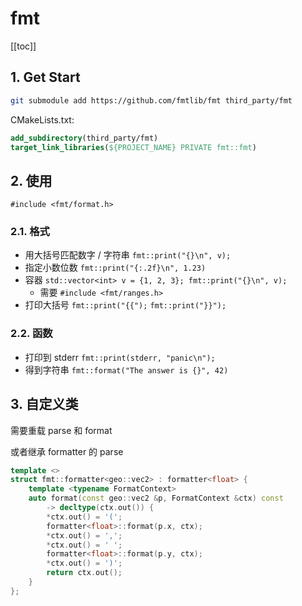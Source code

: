 # fmt

[[toc]]

## 1. Get Start

```sh
git submodule add https://github.com/fmtlib/fmt third_party/fmt
```

CMakeLists.txt:

```cmake
add_subdirectory(third_party/fmt)
target_link_libraries(${PROJECT_NAME} PRIVATE fmt::fmt)
```

## 2. 使用

`#include <fmt/format.h>`

### 2.1. 格式

- 用大括号匹配数字 / 字符串 `fmt::print("{}\n", v);`
- 指定小数位数 `fmt::print("{:.2f}\n", 1.23)`
- 容器 `std::vector<int> v = {1, 2, 3}; fmt::print("{}\n", v);`
  - 需要 `#include <fmt/ranges.h>`
- 打印大括号 `fmt::print("{{");` `fmt::print("}}");`

### 2.2. 函数

- 打印到 stderr `fmt::print(stderr, "panic\n");`
- 得到字符串 `fmt::format("The answer is {}", 42)`

## 3. 自定义类

需要重载 parse 和 format

或者继承 formatter 的 parse

```cpp
template <>
struct fmt::formatter<geo::vec2> : formatter<float> {
    template <typename FormatContext>
    auto format(const geo::vec2 &p, FormatContext &ctx) const
        -> decltype(ctx.out()) {
        *ctx.out() = '(';
        formatter<float>::format(p.x, ctx);
        *ctx.out() = ',';
        *ctx.out() = ' ';
        formatter<float>::format(p.y, ctx);
        *ctx.out() = ')';
        return ctx.out();
    }
};
```
